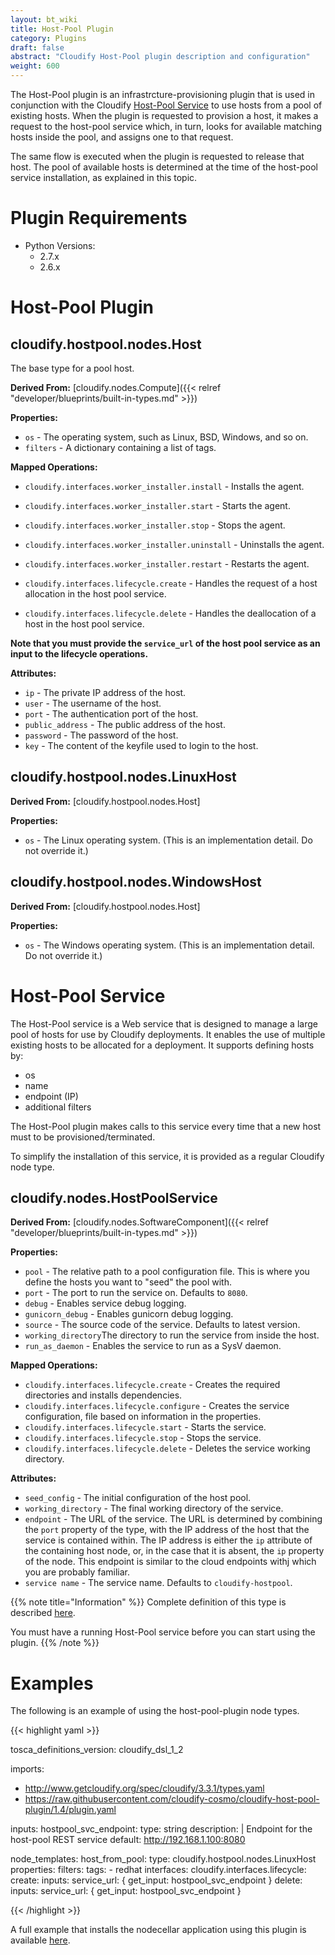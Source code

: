 ```yaml
---
layout: bt_wiki
title: Host-Pool Plugin
category: Plugins
draft: false
abstract: "Cloudify Host-Pool plugin description and configuration"
weight: 600
---
```


The Host-Pool plugin is an infrastrcture-provisioning plugin that is used in conjunction with the Cloudify [Host-Pool Service](https://github.com/cloudify-cosmo/cloudify-host-pool-service) to use hosts from a pool of existing hosts.
When the plugin is requested to provision a host, it makes a request to the host-pool service which, in turn, looks for available matching hosts inside the pool, and assigns one to that request.

The same flow is executed when the plugin is requested to release that host.
The pool of available hosts is determined at the time of the host-pool service installation, as explained in this topic.

# Plugin Requirements

* Python Versions:
    * 2.7.x
    * 2.6.x

# Host-Pool Plugin

## cloudify.hostpool.nodes.Host

The base type for a pool host.

**Derived From:** [cloudify.nodes.Compute]({{< relref "developer/blueprints/built-in-types.md" >}})

**Properties:**

  * `os` - The operating system, such as Linux, BSD, Windows, and so on.
  * `filters` - A dictionary containing a list of tags.

**Mapped Operations:**

  * `cloudify.interfaces.worker_installer.install` - Installs the agent.
  * `cloudify.interfaces.worker_installer.start` - Starts the agent.
  * `cloudify.interfaces.worker_installer.stop` - Stops the agent.
  * `cloudify.interfaces.worker_installer.uninstall` - Uninstalls the agent.
  * `cloudify.interfaces.worker_installer.restart` - Restarts the agent.

  * `cloudify.interfaces.lifecycle.create` - Handles the request of a host allocation in the host pool service.
  * `cloudify.interfaces.lifecycle.delete` -  Handles the deallocation of a host in the host pool service.

**Note that you must provide the `service_url` of the host pool service as an input to the lifecycle operations.**

**Attributes:**

  * `ip` - The private IP address of the host.
  * `user` - The username of the host.
  * `port` - The authentication port of the host.
  * `public_address` - The public address of the host.
  * `password` - The password of the host.
  * `key` - The content of the keyfile used to login to the host.


## cloudify.hostpool.nodes.LinuxHost

**Derived From:** [cloudify.hostpool.nodes.Host]

**Properties:**

  * `os` - The Linux operating system. (This is an implementation detail. Do not override it.)


## cloudify.hostpool.nodes.WindowsHost

**Derived From:** [cloudify.hostpool.nodes.Host]

**Properties:**

  * `os` - The Windows operating system. (This is an implementation detail. Do not override it.)


# Host-Pool Service

The Host-Pool service is a Web service that is designed to manage a large pool of hosts for use by Cloudify deployments.
It enables the use of multiple existing hosts to be allocated for a deployment. It supports defining hosts by:

  * os
  * name
  * endpoint (IP)
  * additional filters

The Host-Pool plugin makes calls to this service every time that a new host
must to be provisioned/terminated.

To simplify the installation of this service, it is provided as a regular Cloudify node type.

## cloudify.nodes.HostPoolService

**Derived From:** [cloudify.nodes.SoftwareComponent]({{< relref "developer/blueprints/built-in-types.md" >}})

**Properties:**

  * `pool` - The relative path to a pool configuration file. This is where you define the hosts you want to "seed" the pool with.
  * `port` - The port to run the service on. Defaults to `8080`.
  * `debug` - Enables service debug logging.
  * `gunicorn_debug` - Enables gunicorn debug logging.
  * `source` - The source code of the service. Defaults to latest version.
  * `working_directory`The directory to run the service from inside the host.
  * `run_as_daemon` - Enables the service to run as a SysV daemon.

**Mapped Operations:**

  * `cloudify.interfaces.lifecycle.create` - Creates the required directories and installs dependencies.
  * `cloudify.interfaces.lifecycle.configure` - Creates the service configuration, file based on information in the properties.
  * `cloudify.interfaces.lifecycle.start` - Starts the service.
  * `cloudify.interfaces.lifecycle.stop` - Stops the service.
  * `cloudify.interfaces.lifecycle.delete` - Deletes the service working directory.

**Attributes:**

  * `seed_config` - The initial configuration of the host pool.
  * `working_directory` - The final working directory of the service.
  * `endpoint` - The URL of the service. The URL is determined by combining the `port` property of the type, with the IP address of the host that the service is contained within.
  The IP address is either the `ip` attribute of the containing host node, or, in the case that it is absent, the `ip` property of the node. This endpoint is similar to the cloud endpoints withj which you are probably familiar.
  * `service name` - The service name. Defaults to `cloudify-hostpool`.

{{% note title="Information" %}}
Complete definition of this type is described [here](https://github.com/cloudify-cosmo/cloudify-host-pool-service/blob/master/host-pool-service.yaml).

You must have a running Host-Pool service before you can start using the plugin.
{{% /note %}}


# Examples

The following is an example of using the host-pool-plugin node types.

{{< highlight  yaml  >}}

tosca_definitions_version: cloudify_dsl_1_2

imports:
  - http://www.getcloudify.org/spec/cloudify/3.3.1/types.yaml
  - https://raw.githubusercontent.com/cloudify-cosmo/cloudify-host-pool-plugin/1.4/plugin.yaml

inputs:
  hostpool_svc_endpoint:
    type: string
    description: |
      Endpoint for the host-pool REST service
    default: http://192.168.1.100:8080

node_templates:
  host_from_pool:
    type: cloudify.hostpool.nodes.LinuxHost
    properties:
      filters:
        tags:
        - redhat
    interfaces:
      cloudify.interfaces.lifecycle:
        create:
          inputs:
            service_url: { get_input: hostpool_svc_endpoint }
        delete:
          inputs:
            service_url: { get_input: hostpool_svc_endpoint }

{{< /highlight >}}

A full example that installs the nodecellar application using this plugin is available [here](https://github.com/cloudify-cosmo/cloudify-nodecellar-example/blob/master/host-pool-blueprint.yaml).
